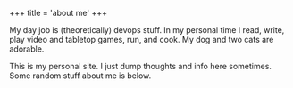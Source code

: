 +++
title = 'about me'
+++

My day job is (theoretically) devops stuff. In my personal time I read, write, play video and tabletop games, run, and cook. My dog and two cats are adorable.

This is my personal site. I just dump thoughts and info here sometimes. Some random stuff about me is below.
